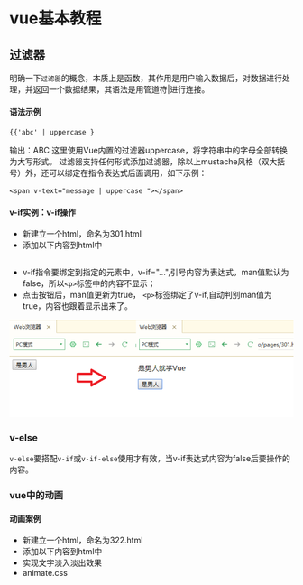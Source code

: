 # vue基本教程

## 过滤器
	
明确一下`过滤器`的概念，本质上是函数，其作用是用户输入数据后，对数据进行处理，并返回一个数据结果，其语法是用管道符|进行连接。
	
#### 语法示例

	{{'abc' | uppercase }
 
 输出：ABC
 这里使用Vue内置的过滤器uppercase，将字符串中的字母全部转换为大写形式。
 过滤器支持任何形式添加过滤器，除以上mustache风格（双大括号）外，还可以绑定在指令表达式后面调用，如下示例：
 
	<span v-text="message | uppercase "></span>
	
 

#### v-if实例：v-if操作

+ 新建立一个html，命名为301.html
+ 添加以下内容到html中  
```html

```

+ v-if指令要绑定到指定的元素中，v-if="...",引号内容为表达式，man值默认为false，所以`<p>`标签中的内容不显示；
+ 点击按钮后，man值更新为true， `<p>`标签绑定了v-if,自动判别man值为true，内容也跟着显示出来了。

![](images/readme-img/301.png)


### v-else

 `v-else`要搭配`v-if`或`v-if-else`使用才有效，当v-if表达式内容为false后要操作的内容。
 

### vue中的动画


#### 动画案例

+ 新建立一个html，命名为322.html
+ 添加以下内容到html中  
+ 实现文字淡入淡出效果
+ animate.css

